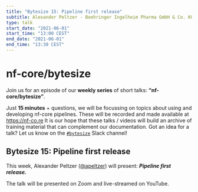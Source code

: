 ```yaml
---
title: "Bytesize 15: Pipeline first release"
subtitle: Alexander Peltzer - Boehringer Ingelheim Pharma GmbH & Co. KG, Germany
type: talk
start_date: "2021-06-01"
start_time: "13:00 CEST"
end_date: "2021-06-01"
end_time: "13:30 CEST"
---
```


# nf-core/bytesize

Join us for an episode of our **weekly series** of short talks: **“nf-core/bytesize”**.

Just **15 minutes** + questions, we will be focussing on topics about using and developing nf-core pipelines.
These will be recorded and made available at <https://nf-co.re>
It is our hope that these talks / videos will build an archive of training material that can complement our documentation.
Got an idea for a talk? Let us know on the [`#bytesize`](https://nfcore.slack.com/channels/bytesize) Slack channel!

## Bytesize 15: Pipeline first release

This week, Alexander Peltzer ([@apeltzer](http://github.com/apeltzer/)) will present: _**Pipeline first release.**_

The talk will be presented on Zoom and live-streamed on YouTube.
